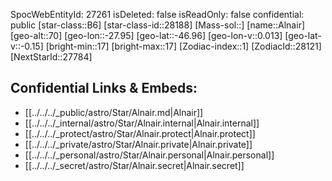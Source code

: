 ﻿---
location: [-46.96,27.95,70]
type: Star
tags:
- astro/Star

---
SpocWebEntityId: 27261
isDeleted: false
isReadOnly: false
confidential: public
[star-class::B6]
[star-class-id::28188]
[Mass-sol::]
[name::Alnair]
[geo-alt::70]
[geo-lon::-27.95]
[geo-lat::-46.96]
[geo-lon-v::0.013]
[geo-lat-v::-0.15]
[bright-min::17]
[bright-max::17]
[Zodiac-index::1]
[ZodiacId::28121]
[NextStarId::27784]



## Confidential Links & Embeds: 
- [[../../../_public/astro/Star/Alnair.md|Alnair]] 
- [[../../../_internal/astro/Star/Alnair.internal|Alnair.internal]] 
- [[../../../_protect/astro/Star/Alnair.protect|Alnair.protect]] 
- [[../../../_private/astro/Star/Alnair.private|Alnair.private]] 
- [[../../../_personal/astro/Star/Alnair.personal|Alnair.personal]] 
- [[../../../_secret/astro/Star/Alnair.secret|Alnair.secret]]


